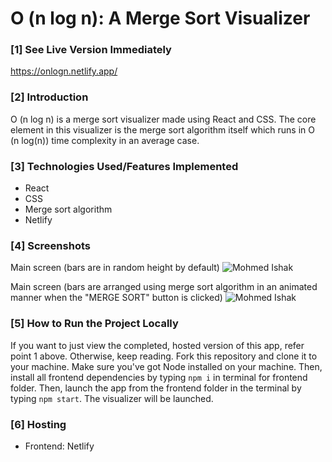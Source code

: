
# O (n log n): A Merge Sort Visualizer

### [1] See Live Version Immediately
https://onlogn.netlify.app/

### [2] Introduction
O (n log n) is a merge sort visualizer made using React and CSS. The core element in this visualizer is the merge sort algorithm itself which runs in O (n log(n)) time complexity in an average case.

### [3] Technologies Used/Features Implemented
* React
* CSS
* Merge sort algorithm
* Netlify 

### [4] Screenshots
Main screen (bars are in random height by default)
![Mohmed Ishak](https://user-images.githubusercontent.com/52876913/124313698-cf5c0a80-dba3-11eb-8412-3ff60621aa4a.png)

Main screen (bars are arranged using merge sort algorithm in an animated manner when the "MERGE SORT" button is clicked)
![Mohmed Ishak](https://user-images.githubusercontent.com/52876913/124313815-fca8b880-dba3-11eb-94ee-f6eef5e000f0.png)

### [5] How to Run the Project Locally
If you want to just view the completed, hosted version of this app, refer point 1 above. Otherwise, keep reading. Fork this repository and clone it to your machine. Make sure you've got Node installed on your machine. Then, install all frontend dependencies by typing ```npm i``` in terminal for frontend folder. Then, launch the app from the frontend folder in the terminal by typing ```npm start```. The visualizer will be launched.  

### [6] Hosting
* Frontend: Netlify
